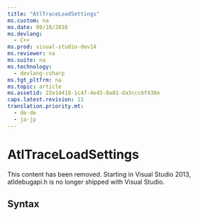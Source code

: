 ```yaml
---
title: "AtlTraceLoadSettings"
ms.custom: na
ms.date: 09/18/2016
ms.devlang: 
  - C++
ms.prod: visual-studio-dev14
ms.reviewer: na
ms.suite: na
ms.technology: 
  - devlang-csharp
ms.tgt_pltfrm: na
ms.topic: article
ms.assetid: 22e14418-1c47-4e45-8a01-da3ccc6f438e
caps.latest.revision: 11
translation.priority.mt: 
  - de-de
  - ja-jp
---
```

# AtlTraceLoadSettings
This content has been removed. Starting in Visual Studio 2013, atldebugapi.h is no longer shipped with Visual Studio.  
  
## Syntax